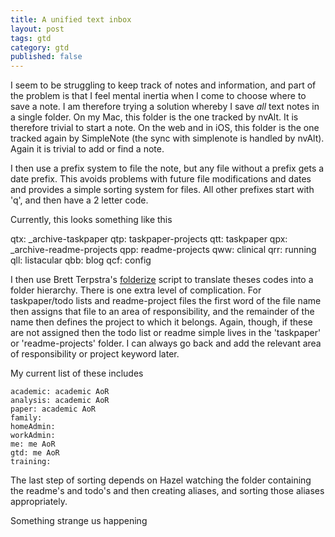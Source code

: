 ```yaml
---
title: A unified text inbox
layout: post
tags: gtd
category: gtd
published: false
---
```


I seem to be struggling to keep track of notes and information, and part of the problem is that I feel mental inertia when I come to choose where to save a note. I am therefore trying a solution whereby I save *all* text notes in a single folder. On my Mac, this folder is the one tracked by nvAlt. It is therefore trivial to start a note. On the web and in iOS, this folder is the one tracked again by SimpleNote (the sync with simplenote is handled by nvAlt). Again it is trivial to add or find a note.

I then use a prefix system to file the note, but any file without a prefix gets a date prefix. This avoids problems with future file modifications and dates and provides a simple sorting system for files. All other prefixes start with 'q', and then have a 2 letter code.

Currently, this looks something like this

  qtx: _archive-taskpaper
  qtp: taskpaper-projects
  qtt: taskpaper
  qpx: _archive-readme-projects
  qpp: readme-projects
  qww: clinical
  qrr: running
  qll: listacular
  qbb: blog
  qcf: config

I then use Brett Terpstra's [folderize](http://brettterpstra.com/2014/05/04/folderize-sync-nvalt-notes-to-nested-folders/) script to translate theses codes into a folder hierarchy. There is one extra level of complication. For taskpaper/todo lists and readme-project files the first word of the file name then assigns that file to an area of responsibility, and the remainder of the name then defines the project to which it belongs. Again, though, if these are not assigned then the todo list or readme simple lives in the 'taskpaper' or 'readme-projects' folder. I can always go back and add the relevant area of responsibility or project keyword later.

My current list of these includes

    academic: academic AoR
    analysis: academic AoR
    paper: academic AoR
    family:
    homeAdmin:
    workAdmin:
    me: me AoR
    gtd: me AoR
    training: 
    
    
The last step of sorting depends on Hazel watching the folder containing the readme's and todo's and then creating aliases, and sorting those aliases appropriately.

Something strange us happening



